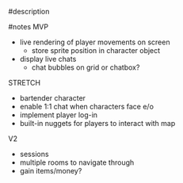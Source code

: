 #description

#notes
MVP
- live rendering of player movements on screen
  - store sprite position in character object
- display live chats
  - chat bubbles on grid or chatbox?

STRETCH
- bartender character
- enable 1:1 chat when characters face e/o
- implement player log-in
- built-in nuggets for players to interact with map

V2
- sessions
- multiple rooms to navigate through
- gain items/money?
